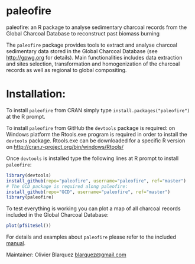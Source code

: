 paleofire
=========
paleofire: an R package to analyse sedimentary charcoal records from the Global Charcoal Database to reconstruct past biomass burning

The `paleofire` package provides tools to extract and analyse charcoal sedimentary data stored in the Global Charcoal Database (see http://gpwg.org for details). Main functionalities includes data extraction and sites selection, transformation and homogenization of the charcoal records as well as regional to global compositing.


Installation:
=============

To install `paleofire` from CRAN simply type `install.packages("paleofire")` at the R prompt.  

To install `paleofire` from GitHub the `devtools` package is required: on Windows platform the Rtools.exe program is required in order to install the `devtools` package. Rtools.exe can be downloaded for a specific R version on http://cran.r-project.org/bin/windows/Rtools/

Once `devtools` is installed type the following lines at R prompt to install `paleofire`:

```R
library(devtools)
install_github(repo="paleofire", username="paleofire", ref="master")
# The GCD package is required along paleofire:
install_github(repo="GCD", username="paleofire", ref="master")
library(paleofire)
```

To test everything is working you can plot a map of all charcoal records included in the Global Charcoal Database:

```R
plot(pfSiteSel())
```

For details and examples about `paleofire` please refer to the included [manual](http://cran.r-project.org/web/packages/paleofire/paleofire.pdf).

Maintainer: Olivier Blarquez <blarquez@gmail.com>
